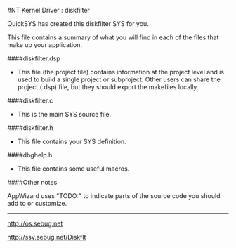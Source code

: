 
#NT Kernel Driver : diskfilter

QuickSYS has created this diskfilter SYS for you.  

This file contains a summary of what you will find in each of the files that make up your application.


####diskfilter.dsp
* This file (the project file) contains information at the project level and is used to build a single project or subproject. Other users can share the project (.dsp) file, but they should export the makefiles locally.


####diskfilter.c
* This is the main SYS source file.

####diskfilter.h
* This file contains your SYS definition.

####dbghelp.h
* This file contains some useful macros.


####Other notes

AppWizard uses "TODO:" to indicate parts of the source code you
should add to or customize.


----
http://os.sebug.net

http://ssv.sebug.net/Diskflt